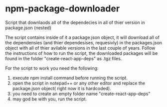 # npm-package-downloader
Script that downlaods all of the dependecies in all of thier version in package.json (nested)

The script contains inside of it a package.json object, it will download all of the dependensies (and thier dependesises, requesivly) in the packages.json object with all of thier avilable versions in the last couple of years. Follow the instructions of how to run the script, the downloaded packages will be found in the folder "create-react-app-deps" as .tgz files.

For the script to work you need the following:

1. execute npm install command before running the script.
2. open the script in notepad++ or any other editor and replace the package.json object( right now it is hardcoded).
3. you need to create an empty folder name "create-react-app-deps"
4. may god be with you, run the script.
